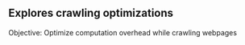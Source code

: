 ## Explores crawling optimizations

Objective: Optimize computation overhead while crawling webpages
